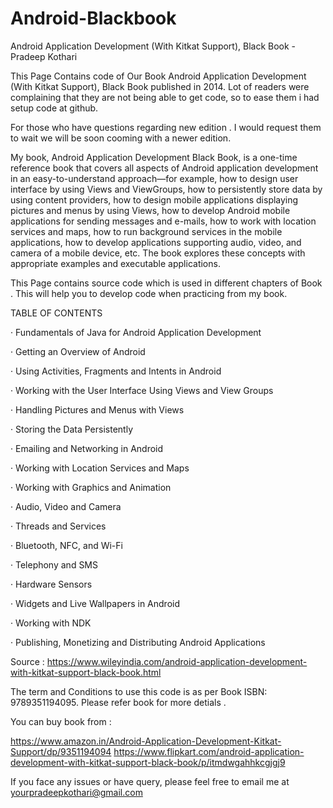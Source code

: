 # Android-Blackbook
Android Application Development (With Kitkat Support), Black Book - Pradeep Kothari 

This Page Contains code of Our Book Android Application Development (With Kitkat Support), Black Book published in 2014. Lot of readers were complaining that they are not being able to get code, so to ease them i had setup code at github.

For those who have questions regarding new edition . I would request them to wait we will be soon cooming with a newer edition.

My book, Android Application Development Black Book, is a one-time reference book that covers all aspects of Android application development in an easy-to-understand approach—for example, how to design user interface by using Views and ViewGroups, how to persistently store data by using content providers, how to design mobile applications displaying pictures and menus by using Views, how to develop Android mobile applications for sending messages and e-mails, how to work with location services and maps, how to run background services in the mobile applications, how to develop applications supporting audio, video, and camera of a mobile device, etc. The book explores these concepts with appropriate examples and executable applications.




This Page contains source code which is used in different chapters of Book . This  will help you to develop code when practicing from my book.



TABLE OF CONTENTS

·	Fundamentals of Java for Android Application Development

·	Getting an Overview of Android

·	Using Activities, Fragments and Intents in Android

·	Working with the User Interface Using Views and View Groups

·	Handling Pictures and Menus with Views

·	Storing the Data Persistently

·	Emailing and Networking in Android

·	Working with Location Services and Maps

·	Working with Graphics and Animation

·	Audio, Video and Camera

·	Threads and Services

·	Bluetooth, NFC, and Wi-Fi

·	Telephony and SMS

·	Hardware Sensors

·	Widgets and Live Wallpapers in Android

·	Working with NDK

·	Publishing, Monetizing and Distributing Android Applications


Source : https://www.wileyindia.com/android-application-development-with-kitkat-support-black-book.html

The term and Conditions to use this code is as per Book ISBN: 9789351194095. Please refer book for more detials .

You can buy book from :

https://www.amazon.in/Android-Application-Development-Kitkat-Support/dp/9351194094
https://www.flipkart.com/android-application-development-with-kitkat-support-black-book/p/itmdwgahhkcgjgj9


If you face any issues or have query, please feel free to email me at yourpradeepkothari@gmail.com
